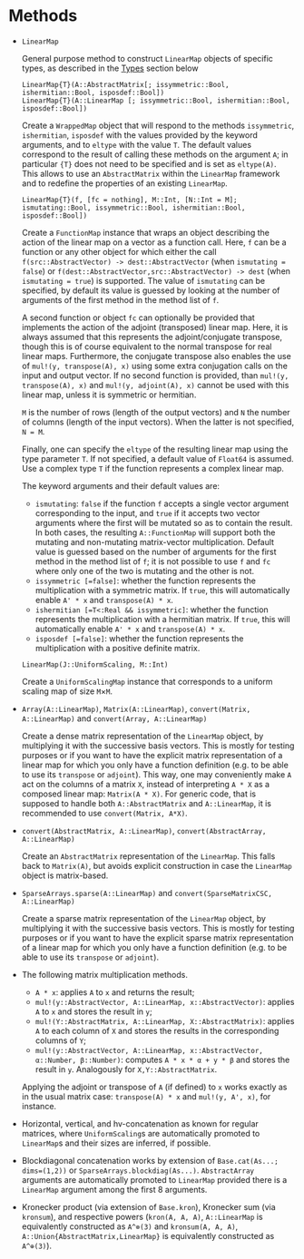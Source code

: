 # Methods

*   `LinearMap`

    General purpose method to construct `LinearMap` objects of specific types,
    as described in the [Types](#types) section below

    ```
    LinearMap{T}(A::AbstractMatrix[; issymmetric::Bool, ishermitian::Bool, isposdef::Bool])
    LinearMap{T}(A::LinearMap [; issymmetric::Bool, ishermitian::Bool, isposdef::Bool])
    ```
    Create a `WrappedMap` object that will respond to the methods `issymmetric`,
    `ishermitian`, `isposdef` with the values provided by the keyword arguments,
    and to `eltype` with the value `T`. The default values correspond to the
    result of calling these methods on the argument `A`; in particular `{T}`
    does not need to be specified and is set as `eltype(A)`. This allows to use
    an `AbstractMatrix` within the `LinearMap` framework and to redefine the
    properties of an existing `LinearMap`.

    ```
    LinearMap{T}(f, [fc = nothing], M::Int, [N::Int = M]; ismutating::Bool, issymmetric::Bool, ishermitian::Bool, isposdef::Bool])
    ```
    Create a `FunctionMap` instance that wraps an object describing the action
    of the linear map on a vector as a function call. Here, `f` can be a
    function or any other object for which either the call
    `f(src::AbstractVector) -> dest::AbstractVector` (when `ismutating = false`)
    or `f(dest::AbstractVector,src::AbstractVector) -> dest` (when
    `ismutating = true`) is supported. The value of `ismutating` can be
    specified, by default its value is guessed by looking at the number of
    arguments of the first method in the method list of `f`.

    A second function or object `fc` can optionally be provided that implements
    the action of the adjoint (transposed) linear map. Here, it is always
    assumed that this represents the adjoint/conjugate transpose, though this is
    of course equivalent to the normal transpose for real linear maps.
    Furthermore, the conjugate transpose also enables the use of
    `mul!(y, transpose(A), x)` using some extra conjugation calls on the input
    and output vector. If no second function is provided, than
    `mul!(y, transpose(A), x)` and `mul!(y, adjoint(A), x)` cannot be used with
    this linear map, unless it is symmetric or hermitian.

    `M` is the number of rows (length of the output vectors) and `N` the number
    of columns (length of the input vectors). When the latter is not specified,
    `N = M`.

    Finally, one can specify the `eltype` of the resulting linear map using the
    type parameter `T`. If not specified, a default value of `Float64` is
    assumed. Use a complex type `T` if the function represents a complex linear
    map.

    The keyword arguments and their default values are:

    *   `ismutating`: `false` if the function `f` accepts a single vector
        argument corresponding to the input, and `true` if it accepts two vector
        arguments where the first will be mutated so as to contain the result.
        In both cases, the resulting `A::FunctionMap` will support both the
        mutating and non-mutating matrix-vector multiplication. Default value is
        guessed based on the number of arguments for the first method in the
        method list of `f`; it is not possible to use `f` and `fc` where only
        one of the two is mutating and the other is not.
    *   `issymmetric [=false]`: whether the function represents the
        multiplication with a symmetric matrix. If `true`, this will
        automatically enable `A' * x` and `transpose(A) * x`.
    *   `ishermitian [=T<:Real && issymmetric]`: whether the function represents
        the multiplication with a hermitian matrix. If `true`, this will
        automatically enable `A' * x` and `transpose(A) * x`.
    *   `isposdef [=false]`: whether the function represents the multiplication
        with a positive definite matrix.

    ```
    LinearMap(J::UniformScaling, M::Int)
    ```
    Create a `UniformScalingMap` instance that corresponds to a uniform scaling
    map of size `M`×`M`.

*   `Array(A::LinearMap)`, `Matrix(A::LinearMap)`, `convert(Matrix, A::LinearMap)` and `convert(Array, A::LinearMap)`

    Create a dense matrix representation of the `LinearMap` object, by
    multiplying it with the successive basis vectors. This is mostly for testing
    purposes or if you want to have the explicit matrix representation of a
    linear map for which you only have a function definition (e.g. to be able to
    use its `transpose` or `adjoint`). This way, one may conveniently make `A`
    act on the columns of a matrix `X`, instead of interpreting `A * X` as a
    composed linear map: `Matrix(A * X)`. For generic code, that is supposed to
    handle both `A::AbstractMatrix` and `A::LinearMap`, it is recommended to use
    `convert(Matrix, A*X)`.

*   `convert(AbstractMatrix, A::LinearMap)`, `convert(AbstractArray, A::LinearMap)`

    Create an `AbstractMatrix` representation of the `LinearMap`. This falls
    back to `Matrix(A)`, but avoids explicit construction in case the `LinearMap`
    object is matrix-based.

*   `SparseArrays.sparse(A::LinearMap)` and `convert(SparseMatrixCSC, A::LinearMap)`

    Create a sparse matrix representation of the `LinearMap` object, by
    multiplying it with the successive basis vectors. This is mostly for testing
    purposes or if you want to have the explicit sparse matrix representation of
    a linear map for which you only have a function definition (e.g. to be able
    to use its `transpose` or `adjoint`).

*   The following matrix multiplication methods.

    * `A * x`: applies `A` to `x` and returns the result;
    * `mul!(y::AbstractVector, A::LinearMap, x::AbstractVector)`: applies `A` to
      `x` and stores the result in `y`;
    * `mul!(Y::AbstractMatrix, A::LinearMap, X::AbstractMatrix)`: applies `A` to
      each column of `X` and stores the results in the corresponding columns of
      `Y`;
    * `mul!(y::AbstractVector, A::LinearMap, x::AbstractVector, α::Number, β::Number)`:
      computes `A * x * α + y * β` and stores the result in `y`. Analogously for `X,Y::AbstractMatrix`.

    Applying the adjoint or transpose of `A` (if defined) to `x` works exactly
    as in the usual matrix case: `transpose(A) * x` and `mul!(y, A', x)`, for instance.

*   Horizontal, vertical, and hv-concatenation as known for regular matrices,
    where `UniformScaling`s are automatically promoted to `LinearMap`s and their
    sizes are inferred, if possible.

*   Blockdiagonal concatenation works by extension of `Base.cat(As...; dims=(1,2))`
    or `SparseArrays.blockdiag(As...)`. `AbstractArray` arguments are
    automatically promoted to `LinearMap` provided there is a `LinearMap`
    argument among the first 8 arguments.

*   Kronecker product (via extension of `Base.kron`), Kronecker sum (via
    `kronsum`), and respective powers (`kron(A, A, A)`, `A::LinearMap` is
    equivalently constructed as `A^⊗(3)` and `kronsum(A, A, A)`,
    `A::Union{AbstractMatrix,LinearMap}` is equivalently constructed as
    `A^⊕(3)`).
